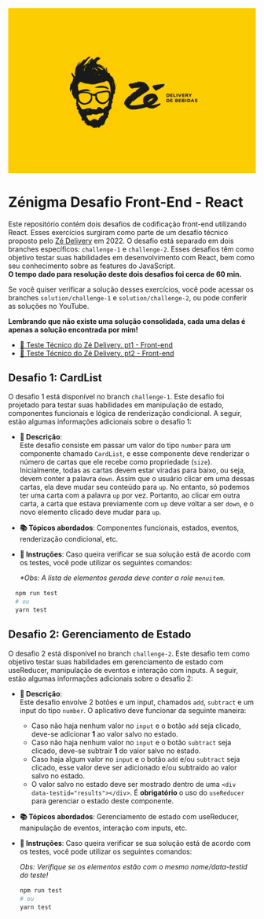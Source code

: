 <img src="./ze-bg.jpeg" heigth="100px" />

# Zénigma Desafio Front-End - React

Este repositório contém dois desafios de codificação front-end utilizando React. Esses exercícios surgiram como parte de um desafio técnico proposto pelo [Zé Delivery](https://www.ze.delivery/) em 2022. O desafio está separado em dois branches específicos: `challenge-1` e `challenge-2`. Esses desafios têm como objetivo testar suas habilidades em desenvolvimento com React, bem como seu conhecimento sobre as features do JavaScript.  
**O tempo dado para resolução deste dois desafios foi cerca de 60 min.**  

Se você quiser verificar a solução desses exercícios, você pode acessar os branches `solution/challenge-1` e `solution/challenge-2`, ou pode conferir as soluções no YouTube.

**Lembrando que não existe uma solução consolidada, cada uma delas é apenas a solução encontrada por mim!**

- [📌 Teste Técnico do Zé Delivery. pt1 - Front-end](https://www.youtube.com/watch?v=5uWas1qL6E0&ab_channel=MurilloWolf)
- [📌 Teste Técnico do Zé Delivery. pt2 - Front-end](https://www.youtube.com/watch?v=5uWas1qL6E0&ab_channel=MurilloWolf)

## Desafio 1: CardList

O desafio 1 está disponível no branch `challenge-1`. Este desafio foi projetado para testar suas habilidades em manipulação de estado, componentes funcionais e lógica de renderização condicional. A seguir, estão algumas informações adicionais sobre o desafio 1:

- **📄 Descrição**:  
  Este desafio consiste em passar um valor do tipo `number` para um componente chamado `CardList`, e esse componente deve renderizar o número de cartas que ele recebe como propriedade (`size`).  
  Inicialmente, todas as cartas devem estar viradas para baixo, ou seja, devem conter a palavra `down`. Assim que o usuário clicar em uma dessas cartas, ela deve mudar seu conteúdo para `up`. No entanto, só podemos ter uma carta com a palavra `up` por vez. Portanto, ao clicar em outra carta, a carta que estava previamente com `up` deve voltar a ser `down`, e o novo elemento clicado deve mudar para `up`.
- **📚 Tópicos abordados**: Componentes funcionais, estados, eventos, renderização condicional, etc.
- **📌 Instruções**: Caso queira verificar se sua solução está de acordo com os testes, você pode utilizar os seguintes comandos:

  _*Obs: A lista de elementos gerada deve conter a role `menuitem`._

```bash
  npm run test
  # ou
  yarn test
```

## Desafio 2: Gerenciamento de Estado

O desafio 2 está disponível no branch `challenge-2`. Este desafio tem como objetivo testar suas habilidades em gerenciamento de estado com useReducer, manipulação de eventos e interação com inputs. A seguir, estão algumas informações adicionais sobre o desafio 2:

- **📄 Descrição**:   
  Este desafio envolve 2 botões e um input, chamados `add`, `subtract` e um input do tipo `number`. O aplicativo deve funcionar da seguinte maneira:
  - Caso não haja nenhum valor no `input` e o botão `add` seja clicado, deve-se adicionar **1** ao valor salvo no estado.
  - Caso não haja nenhum valor no `input` e o botão `subtract` seja clicado, deve-se subtrair **1** do valor salvo no estado.
  - Caso haja algum valor no `input` e o botão `add` e/ou `subtract` seja clicado, esse valor deve ser adicionado e/ou subtraído ao valor salvo no estado.
  - O valor salvo no estado deve ser mostrado dentro de uma `<div data-testid="results"></div>`.
  É **obrigatório** o uso do `useReducer` para gerenciar o estado deste componente.
- **📚 Tópicos abordados**: Gerenciamento de estado com useReducer, manipulação de eventos, interação com inputs, etc.
- **📌 Instruções**: Caso queira verificar se sua solução está de acordo com os testes, você pode utilizar os seguintes comandos:

  _*Obs: Verifique se os elementos estão com o mesmo nome/data-testid do teste!*_

  ```bash
  npm run test
  # ou
  yarn test
